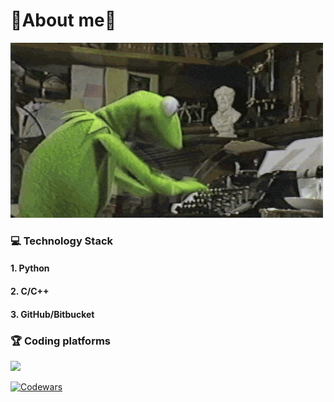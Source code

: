 # :frog:About me:frog:
![coding time](https://github.com/hatefulSalmon/hatefulSalmon/blob/main/coding_time.gif?raw=true)

### 💻 Technology Stack
#### 1. Python
#### 2. C/C++
#### 3. GitHub/Bitbucket

### 🏆 Coding platforms
<a src="https://leetcode.com/salmon77577/">
  <img src="https://badges.peiyuan.ch/leetcode/salmon77577/solved?logo=leetcode&label=salmon77577&style=for-the-badge&color=green" height="40" />
</a>

 [![Codewars](https://github.r2v.ch/codewars?user=hatefulSalmon&stroke=%23BB432C&hide_clan=true&top_languages=true&name=false&theme=dark)](https://www.codewars.com/users/hatefulSalmon)

